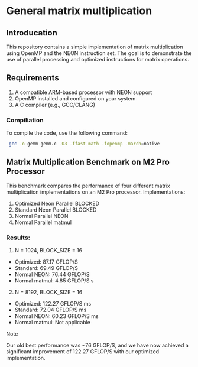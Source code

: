 # General matrix multiplication

## Introducation
This repository contains a simple implementation of matrix multiplication using OpenMP and the NEON instruction set. The goal is to demonstrate the use of parallel processing and optimized instructions for matrix operations.

## Requirements
1. A compatible ARM-based processor with NEON support
2. OpenMP installed and configured on your system
3. A C compiler (e.g., GCC/CLANG)

### Compiliation
To compile the code, use the following command:
```bash
 gcc -o gemm gemm.c -O3 -ffast-math -fopenmp -march=native
```

## Matrix Multiplication Benchmark on M2 Pro Processor
This benchmark compares the performance of four different matrix multiplication implementations on an M2 Pro processor.
Implementations:
1. Optimized Neon Parallel BLOCKED
2. Standard Neon Parallel BLOCKED
3. Normal Parallel NEON
4. Normal Parallel matmul

### Results:
1. N = 1024, BLOCK_SIZE = 16
  - Optimized: 87.17 GFLOP/S 
  - Standard: 69.49 GFLOP/S 
  - Normal NEON: 76.44 GFLOP/S 
  - Normal matmul: 4.85 GFLOP/S s
2. N = 8192, BLOCK_SIZE = 16
  - Optimized: 122.27 GFLOP/S ms
  - Standard: 72.04 GFLOP/S  ms
  - Normal NEON: 60.23 GFLOP/S  ms
  - Normal matmul: Not applicable

> [!NOTE] 
> Our old best performance was ~76 GFLOP/S, and we have now achieved a  significant improvement of 122.27 GFLOP/S with our optimized implementation.